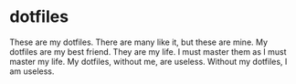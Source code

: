 dotfiles
========

These are my dotfiles.
There are many like it, but these are mine.
My dotfiles are my best friend.
They are my life. I must master them as I must master my life.
My dotfiles, without me, are useless.
Without my dotfiles, I am useless.
